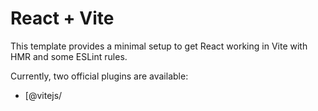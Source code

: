 # React + Vite

This template provides a minimal setup to get React working in Vite with HMR and some ESLint rules.

Currently, two official plugins are available:

- [@vitejs/